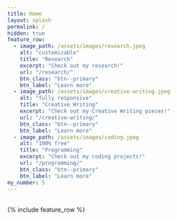 ```yaml
---
title: Home
layout: splash
permalink: /
hidden: true
feature_row:
  - image_path: /assets/images/research.jpeg
    alt: "customizable"
    title: "Research"
    excerpt: "Check out my research!"
    url: "/research/"
    btn_class: "btn--primary"
    btn_label: "Learn more"
  - image_path: /assets/images/creative-writing.jpeg
    alt: "fully responsive"
    title: "Creative Writing"
    excerpt: "Check out my Creative Writing pieces!"
    url: "/creative-writing/"
    btn_class: "btn--primary"
    btn_label: "Learn more"
  - image_path: /assets/images/coding.jpeg
    alt: "100% free"
    title: "Programming"
    excerpt: "Check out my coding projects!"
    url: "/programming/"
    btn_class: "btn--primary"
    btn_label: "Learn more"
my_number: 5      
---
```

<br/>
{% include feature_row %}
